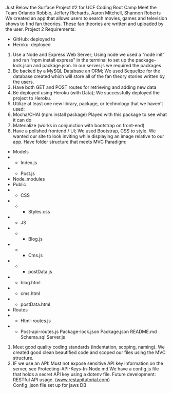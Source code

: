 Just Below the Surface
Project #2 for UCF Coding Boot Camp
Meet the Team
Orlando Robbio, Jeffery Richards, Aaron Mitchell, Shannon Roberts
We created an app that allows users to search movies, games and television shows to find fan theories. These fan theories are written and uploaded by the user. 
Project 2 Requirements:
* GitHub: deployed to 
* Heroku: deployed 
1. Use a Node and Express Web Server; Using node we used a “node init” and ran “npm install express” in the terminal to set up the package-lock.json and package.json. In our server.js we required the packages
2. Be backed by a MySQL Database an ORM; We used Sequelize for the database created which will store all of the fan theory stories written by the users. 
3. Have both GET and POST routes for retrieving and adding new data
4. Be deployed using Heroku (with Data); We successfully deployed the project to Heroku. 
5. Utilize at least one new library, package, or technology that we haven’t used: 
6. Mocha/CHAI (npm install package) Played with this package to see what it can do
7. Materialize (works in conjunction with bootstrap on front-end)
8. Have a polished frontend / UI; We used Bootstrap, CSS to style. We wanted our site to look inviting while displaying an image relative to our app.
Have folder structure that meets MVC Paradigm:
* Models
* * Index.js
* * Post.js
* Node_modules
* Public
* * CSS
* * * Styles.css
* * JS
* * * Blog.js
* * * Cms.js
* * * postData.js
* * blog.html
* * cms.html
* * postData.html
* Routes
* * Html-routes.js
* * Post-api-routes.js
Package-lock.json
Package.json
README.md
Schema.sql
Server.js
1. Meet good quality coding standards (indentation, scoping, naming). We created good clean beautified code and scoped our files using the MVC structure.
2. IF we use an API: Must not expose sensitive API key information on the server, see Protecting-API-Keys-In-Node.md We have a config.js file that holds a secret API key using a dotenv file. Future development: RESTful API usage. (www.restapitutorial.com)    
Config .json file set up for jaws DB 

